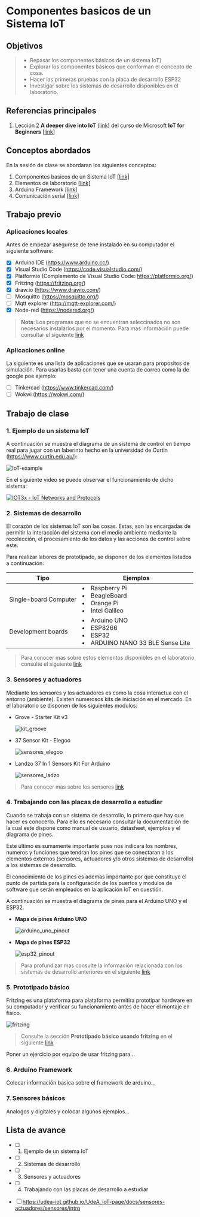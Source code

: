 # Componentes basicos de un Sistema IoT


## Objetivos

>* Repasar los componentes básicos de un sistema IoT}
>* Explorar los componentes básicos que conforman el concepto de cosa.
>* Hacer las primeras pruebas con la placa de desarrollo ESP32
>* Investigar sobre los sistemas de desarrollo disponibles en el laboratorio.

## Referencias principales

1. Lección 2 **A deeper dive into IoT** ([link](https://github.com/microsoft/IoT-For-Beginners/blob/main/1-getting-started/lessons/2-deeper-dive/README.md)) del curso de Microsoft **IoT for Beginners** [[link](https://github.com/microsoft/IoT-For-Beginners)]

## Conceptos abordados

En la sesión de clase se abordaran los siguientes conceptos:
1. Componentes basicos de un Sistema IoT [[link]](https://udea-iot.github.io/UdeA_IoT-page/docs/sesiones/percepcion/sesion1)
2. Elementos de laboratorio [[link]](https://udea-iot.github.io/UdeA_IoT-page/docs/sesiones/percepcion/sesion2)
3. Arduino Framework [[link]](https://udea-iot.github.io/UdeA_IoT-page/docs/sesiones/percepcion/sesion3)
4. Comunicación serial [[link]](https://udea-iot.github.io/UdeA_IoT-page/docs/sesiones/percepcion/sesion4)

## Trabajo previo

### Aplicaciones locales

Antes de empezar asegurese de tene instalado en su computador el siguiente software:
- [x] Arduino IDE (https://www.arduino.cc/)
- [x] Visual Studio Code (https://code.visualstudio.com/)
- [x] Platformio (Complemento de Visual Studio Code: https://platformio.org/)
- [x] Fritzing (https://fritzing.org/)
- [x] draw.io (https://www.drawio.com/)
- [ ] Mosquitto (https://mosquitto.org/)
- [ ] Mqtt explorer (http://mqtt-explorer.com/)
- [x] Node-red (https://nodered.org/)

> **Nota**: Los programas que no se encuentran seleccinados no son necesarios instalarlos por el momento. Para mas información puede consultar el siguiente [link](https://udea-iot.gitbook.io/introduccion-al-iot/pasos-previos/herramientas-necesarias/software)

### Aplicaciones online

La siguiente es una lista de aplicaciones que se usaran para propositos de simulación. Para usarlas basta con tener una cuenta de correo como la de google poe ejemplo:
- [ ] Tinkercad (https://www.tinkercad.com/)
- [ ] Wokwi (https://wokwi.com/)

## Trabajo de clase

### 1. Ejemplo de un sistema IoT

A continuación se muestra el diagrama de un sistema de control en tiempo real para jugar con un laberinto hecho en la universidad de Curtin (https://www.curtin.edu.au/):

![IoT-example](IoT-example.png)

En el siguiente video se puede observar el funcionamiento de dicho sistema:

[![IOT3x - IoT Networks and Protocols](https://img.youtube.com/vi/ErS2W58StIs/0.jpg)](https://www.youtube.com/watch?v=ErS2W58StIs)


### 2. Sistemas de desarrollo

El corazón de los sistemas IoT son las cosas. Estas, son las encargadas de permitir la interacción del sistema con el medio ambiente mediante la recolección, el procesamiento de los datos y las acciones de control sobre este. 

Para realizar labores de prototipado, se disponen de los elementos listados a continuación:

|Tipo|Ejemplos|
|---|---|
|Single-board Computer|<li> Raspberry Pi <li> BeagleBoard <li> Orange Pi <li> Intel Galileo |
|Development boards|<li> Arduino UNO <li> ESP8266 <li> ESP32 <li>ARDUINO NANO 33 BLE Sense Lite|

> Para conocer mas sobre estos elementos disponibles en el laboratorio consulte el siguiente [link](https://udea-iot.github.io/UdeA_IoT-page/docs/sesiones/percepcion/sesion2)

### 3. Sensores y actuadores

Mediante los sensores y los actuadores es como la cosa interactua con el entorno (ambiente). Existen numerosos kits de iniciación en el mercado. En el laboratorio se disponen de los siguientes modulos:
* Grove - Starter Kit v3
  
  ![kit_groove](Grove-Starter_Kit_v2.jpg)

* 37 Sensor Kit - Elegoo
  
  ![sensores_elegoo](sensores_elegoo.jpg)

* Landzo 37 In 1 Sensors Kit For Arduino
  
  ![sensores_ladzo](sensores_ladzo.png)

> Para conocer mas sobre los sensores [link](https://udea-iot.github.io/UdeA_IoT-page/docs/sensores-actuadores/inventario-lab)

### 4. Trabajando con las placas de desarrollo a estudiar

Cuando se trabaja con un sistema de desarrollo, lo primero que hay que hacer es conocerlo. Para ello es necesario consultar la documentación de la cual este dispone como manual de usuario, datasheet, ejemplos y el diagrama de pines.

Este último es sumamente importante pues nos indicará los nombres, numeros y funciones que tendran los pines que se conectaran a los elementos externos (sensores, actuadores y/o otros sistemas de desarrollo) a los sistemas de desarrollo. 

El conocimiento de los pines es ademas importante por que constituye el punto de partida para la configuración de los puertos y modulos de software que serán empleados en la aplicación IoT en cuestión.

A continuación se muestra el diagrama de pines para el Arduino UNO y el ESP32.

* **Mapa de pines Arduino UNO**
  
  ![arduino_uno_pinout](arduino_uno-pinout.png)

* **Mapa de pines ESP32**

  ![esp32_pinout](nodemcu-esp_32s-pines.jpg)

> Para profundizar mas consulte la información relacionada con los sistemas de desarrollo anteriores en el siguiente [link](https://udea-iot.github.io/UdeA_IoT-page/docs/sesiones/percepcion/sesion2)

### 5. Prototipado básico

Fritzing es una plataforma para plataforma permitira prototipar hardware en su computador y verificar su funcionamiento antes de hacer el montaje en fisico.

![fritzing](Fritzing_breadboard_view.jpg)

> Consulte la sección **Prototipado básico usando fritzing** en el siguiente [link](https://udea-iot.github.io/UdeA_IoT-page/docs/sesiones/percepcion/sesion2)

Poner un ejercicio por equipo de usar fritzing para...

### 6. Arduino Framework

Colocar información basica sobre el framework de arduino...

### 7. Sensores básicos

Analogos y digitales y colocar algunos ejemplos...

## Lista de avance

- [ ] 1. Ejemplo de un sistema IoT
- [ ] 2. Sistemas de desarrollo
- [ ] 3. Sensores y actuadores
- [ ] 4. Trabajando con las placas de desarrollo a estudiar
- [ ] https://udea-iot.github.io/UdeA_IoT-page/docs/sensores-actuadores/sensores/intro


